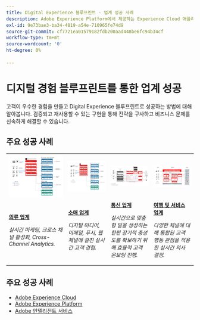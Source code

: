 ```yaml
---
title: Digital Experience 블루프린트 - 업계 성공 사례
description: Adobe Experience Platform에서 제공하는 Experience Cloud 애플리케이션을 사용하여 다양한 산업이 어떻게 비즈니스 가치를 구현하고 있는지 보여 주는 성공 사례에 대해 알아보십시오.
exl-id: 9e73bae3-ba34-4819-a54e-710965fe74d9
source-git-commit: cf7721ea01579182fdb200aad448be6fc94b34cf
workflow-type: tm+mt
source-wordcount: '0'
ht-degree: 0%

---
```


# 디지털 경험 블루프린트를 통한 업계 성공

고객이 우수한 경험을 만들고 Digital Experience 블루프린트로 성공하는 방법에 대해 알아봅니다. 검증되고 재사용할 수 있는 구현을 통해 전략을 구사하고 비즈니스 문제를 신속하게 해결할 수 있습니다.

## 주요 성공 사례

<table style="table-layout:fixed">
<tr>
  <td>
    <a href="https://experienceleague.adobe.com/docs/blueprints-learn/architecture/vertical-blueprints/apparel.html?lang=ko"><img alt="대상자 활성화, Customer Journey Analytics, 고객 여정 블루프린트를 사용하는 의류 업체의 썸네일 이미지" src="../experience-platform/assets/aep+apps.svg" /></a>
    </td>
  <td>
    <a href="https://experienceleague.adobe.com/docs/blueprints-learn/architecture/vertical-blueprints/retail.html?lang=ko"><img alt="온라인/오프라인 데이터를 통한 활성화 및 Journey Optimizer 블루프린트를 사용하는 소매 업체의 썸네일 이미지" src="../experience-platform/assets/aep+apps.svg" /></a>

</td>
  <td>
    <a href="https://experienceleague.adobe.com/docs/blueprints-learn/architecture/vertical-blueprints/telecommunications.html?lang=ko"><img alt="Journey Optimizer 블루프린트 썸네일 이미지" src="../customer-journeys/assets/ajo-architecture.svg" /></a>
  </td>
  <td>
    <a href="https://experienceleague.adobe.com/docs/blueprints-learn/architecture/vertical-blueprints/travel-hospitality.html?lang=ko"><img alt="온라인/오프라인 데이터 블루프린트 활성화 썸네일 이미지" src="../audience-activation/assets/known_activation.svg" /></a>
  </td>
</tr>
<tr>
  <td>
    <div><a href="https://experienceleague.adobe.com/docs/blueprints-learn/architecture/vertical-blueprints/apparel.html?lang=ko"><strong>의류 업계</strong></a></div>
    <p><em>실시간 마케팅, 크로스 채널 활성화, Cross-Channel Analytics.</em></p>
  </td>
  <td>
    <div><a href="https://experienceleague.adobe.com/docs/blueprints-learn/architecture/vertical-blueprints/retail.html?lang=ko"><strong>소매 업계</strong></a></div>
    <p><em>디지털 미디어, 이메일, 푸시, 웹 채널에 걸친 실시간 고객 경험.</em></p>
  </td>
  <td>
    <div><a href="https://experienceleague.adobe.com/docs/blueprints-learn/architecture/vertical-blueprints/telecommunications.html?lang=ko"><strong>통신 업계</strong></a></div>
    <p><em>실시간으로 맞춤형 딜을 생성하는 한편 장기적 충성도를 확보하기 위해 효율적 고객 온보딩 진행.</em></p>
  </td>
  <td>
    <div><a href="https://experienceleague.adobe.com/docs/blueprints-learn/architecture/vertical-blueprints/travel-hospitality.html?lang=ko"><strong>여행 및 서비스 업계</strong></a></div>
    <p><em>다양한 채널에 대해 통합된 고객 행동 관점을 적용한 실시간 의사 결정.</em></p>
  </td>
</tr>
</table>

## 주요 성공 사례

* <a href="https://business.adobe.com/customer-success-stories/index.html?Products+%26+Services=Experience">Adobe Experience Cloud</a>
* <a href="https://business.adobe.com/customer-success-stories/index.html?Products+%26+Services=Experience+Platform">Adobe Experience Platform</a>
* <a href="https://business.adobe.com/customer-success-stories/index.html?Products+%26+Services=Intelligent+Services">Adobe 인텔리전트 서비스</a>

